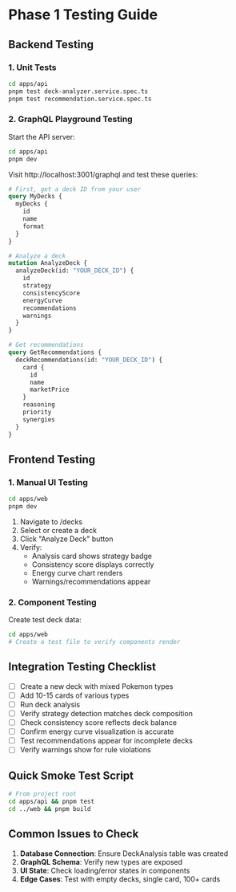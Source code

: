 # Phase 1 Testing Guide

## Backend Testing

### 1. Unit Tests
```bash
cd apps/api
pnpm test deck-analyzer.service.spec.ts
pnpm test recommendation.service.spec.ts
```

### 2. GraphQL Playground Testing
Start the API server:
```bash
cd apps/api
pnpm dev
```

Visit http://localhost:3001/graphql and test these queries:

```graphql
# First, get a deck ID from your user
query MyDecks {
  myDecks {
    id
    name
    format
  }
}

# Analyze a deck
mutation AnalyzeDeck {
  analyzeDeck(id: "YOUR_DECK_ID") {
    id
    strategy
    consistencyScore
    energyCurve
    recommendations
    warnings
  }
}

# Get recommendations
query GetRecommendations {
  deckRecommendations(id: "YOUR_DECK_ID") {
    card {
      id
      name
      marketPrice
    }
    reasoning
    priority
    synergies
  }
}
```

## Frontend Testing

### 1. Manual UI Testing
```bash
cd apps/web
pnpm dev
```

1. Navigate to /decks
2. Select or create a deck
3. Click "Analyze Deck" button
4. Verify:
   - Analysis card shows strategy badge
   - Consistency score displays correctly
   - Energy curve chart renders
   - Warnings/recommendations appear

### 2. Component Testing
Create test deck data:
```bash
cd apps/web
# Create a test file to verify components render
```

## Integration Testing Checklist

- [ ] Create a new deck with mixed Pokemon types
- [ ] Add 10-15 cards of various types
- [ ] Run deck analysis
- [ ] Verify strategy detection matches deck composition
- [ ] Check consistency score reflects deck balance
- [ ] Confirm energy curve visualization is accurate
- [ ] Test recommendations appear for incomplete decks
- [ ] Verify warnings show for rule violations

## Quick Smoke Test Script
```bash
# From project root
cd apps/api && pnpm test
cd ../web && pnpm build
```

## Common Issues to Check

1. **Database Connection**: Ensure DeckAnalysis table was created
2. **GraphQL Schema**: Verify new types are exposed
3. **UI State**: Check loading/error states in components
4. **Edge Cases**: Test with empty decks, single card, 100+ cards